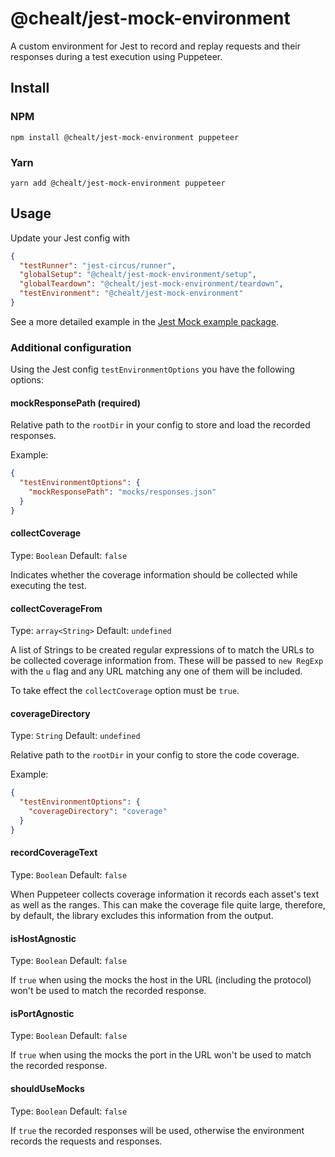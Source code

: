 # @chealt/jest-mock-environment

A custom environment for Jest to record and replay requests and their responses during a test execution using Puppeteer.

## Install

### NPM

```
npm install @chealt/jest-mock-environment puppeteer
```

### Yarn

```
yarn add @chealt/jest-mock-environment puppeteer
```

## Usage

Update your Jest config with

```json
{
  "testRunner": "jest-circus/runner",
  "globalSetup": "@chealt/jest-mock-environment/setup",
  "globalTeardown": "@chealt/jest-mock-environment/teardown",
  "testEnvironment": "@chealt/jest-mock-environment"
}
```

See a more detailed example in the [Jest Mock example package](https://github.com/chealt/chealt/tree/main/packages/jest-mock-example).

### Additional configuration

Using the Jest config `testEnvironmentOptions` you have the following options:

#### mockResponsePath (required)

Relative path to the `rootDir` in your config to store and load the recorded responses.

Example:

```json
{
  "testEnvironmentOptions": {
    "mockResponsePath": "mocks/responses.json"
  }
}
```

#### collectCoverage

Type: `Boolean`
Default: `false`

Indicates whether the coverage information should be collected while executing the test.

#### collectCoverageFrom

Type: `array<String>`
Default: `undefined`

A list of Strings to be created regular expressions of to match the URLs to be collected coverage information from. These will be passed to `new RegExp` with the `u` flag and any URL matching any one of them will be included.

To take effect the `collectCoverage` option must be `true`.

#### coverageDirectory

Type: `String`
Default: `undefined`

Relative path to the `rootDir` in your config to store the code coverage.

Example:

```json
{
  "testEnvironmentOptions": {
    "coverageDirectory": "coverage"
  }
}
```

#### recordCoverageText

Type: `Boolean`
Default: `false`

When Puppeteer collects coverage information it records each asset's text as well as the ranges. This can make the coverage file quite large, therefore, by default, the library excludes this information from the output.

#### isHostAgnostic

Type: `Boolean`
Default: `false`

If `true` when using the mocks the host in the URL (including the protocol) won't be used to match the recorded response.

#### isPortAgnostic

Type: `Boolean`
Default: `false`

If `true` when using the mocks the port in the URL won't be used to match the recorded response.

#### shouldUseMocks

Type: `Boolean`
Default: `false`

If `true` the recorded responses will be used, otherwise the environment records the requests and responses.

